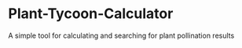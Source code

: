 # Plant-Tycoon-Calculator
A simple tool for calculating and searching for plant pollination results
